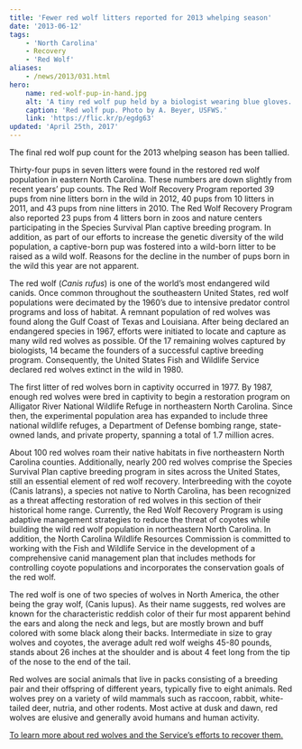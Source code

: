 ```yaml
---
title: 'Fewer red wolf litters reported for 2013 whelping season'
date: '2013-06-12'
tags:
    - 'North Carolina'
    - Recovery
    - 'Red Wolf'
aliases:
    - /news/2013/031.html
hero:
    name: red-wolf-pup-in-hand.jpg
    alt: 'A tiny red wolf pup held by a biologist wearing blue gloves.'
    caption: 'Red wolf pup. Photo by A. Beyer, USFWS.'
    link: 'https://flic.kr/p/egdg63'
updated: 'April 25th, 2017'
---
```


The final red wolf pup count for the 2013 whelping season has been tallied.

Thirty-four pups in seven litters were found in the restored red wolf population in eastern North Carolina. These numbers are down slightly from recent years’ pup counts. The Red Wolf Recovery Program reported 39 pups from nine litters born in the wild in 2012, 40 pups from 10 litters in 2011, and 43 pups from nine litters in 2010. The Red Wolf Recovery Program also reported 23 pups from 4 litters born in zoos and nature centers participating in the Species Survival Plan captive breeding program. In addition, as part of our efforts to increase the genetic diversity of the wild population, a captive-born pup was fostered into a wild-born litter to be raised as a wild wolf. Reasons for the decline in the number of pups born in the wild this year are not apparent.

The red wolf (*Canis rufus*) is one of the world’s most endangered wild canids. Once common throughout the southeastern United States, red wolf populations were decimated by the 1960’s due to intensive predator control programs and loss of habitat. A remnant population of red wolves was found along the Gulf Coast of Texas and Louisiana. After being declared an endangered species in 1967, efforts were initiated to locate and capture as many wild red wolves as possible. Of the 17 remaining wolves captured by biologists, 14 became the founders of a successful captive breeding program. Consequently, the United States Fish and Wildlife Service declared red wolves extinct in the wild in 1980.

The first litter of red wolves born in captivity occurred in 1977. By 1987, enough red wolves were bred in captivity to begin a restoration program on Alligator River National Wildlife Refuge in northeastern North Carolina. Since then, the experimental population area has expanded to include three national wildlife refuges, a Department of Defense bombing range, state-owned lands, and private property, spanning a total of 1.7 million acres.

About 100 red wolves roam their native habitats in five northeastern North Carolina counties. Additionally, nearly 200 red wolves comprise the Species Survival Plan captive breeding program in sites across the United States, still an essential element of red wolf recovery. Interbreeding with the coyote (Canis latrans), a species not native to North Carolina, has been recognized as a threat affecting restoration of red wolves in this section of their historical home range. Currently, the Red Wolf Recovery Program is using adaptive management strategies to reduce the threat of coyotes while building the wild red wolf population in northeastern North Carolina. In addition, the North Carolina Wildlife Resources Commission is committed to working with the Fish and Wildlife Service in the development of a comprehensive canid management plan that includes methods for controlling coyote populations and incorporates the conservation goals of the red wolf. 

The red wolf is one of two species of wolves in North America, the other being the gray wolf, (Canis lupus). As their name suggests, red wolves are known for the characteristic reddish color of their fur most apparent behind the ears and along the neck and legs, but are mostly brown and buff colored with some black along their backs. Intermediate in size to gray wolves and coyotes, the average adult red wolf weighs 45-80 pounds, stands about 26 inches at the shoulder and is about 4 feet long from the tip of the nose to the end of the tail.

Red wolves are social animals that live in packs consisting of a breeding pair and their offspring of different years, typically five to eight animals. Red wolves prey on a variety of wild mammals such as raccoon, rabbit, white-tailed deer, nutria, and other rodents. Most active at dusk and dawn, red wolves are elusive and generally avoid humans and human activity.

[To learn more about red wolves and the Service’s efforts to recover them.](/wildlife/mammal/red-wolf)
